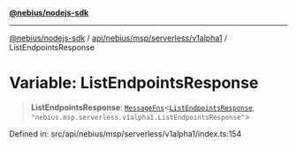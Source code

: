 [**@nebius/nodejs-sdk**](../../../../../../README.md)

---

[@nebius/nodejs-sdk](../../../../../../README.md) / [api/nebius/msp/serverless/v1alpha1](../README.md) / ListEndpointsResponse

# Variable: ListEndpointsResponse

> **ListEndpointsResponse**: [`MessageFns`](../../../../../../runtime/protos/core/interfaces/MessageFns.md)\<[`ListEndpointsResponse`](../interfaces/ListEndpointsResponse.md), `"nebius.msp.serverless.v1alpha1.ListEndpointsResponse"`\>

Defined in: src/api/nebius/msp/serverless/v1alpha1/index.ts:154
